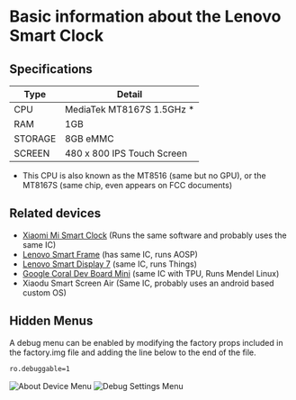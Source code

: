 # Basic information about the Lenovo Smart Clock

## Specifications
| Type | Detail |
| ---- | ------ |
| CPU  | MediaTek MT8167S 1.5GHz * |
| RAM  | 1GB |
| STORAGE | 8GB eMMC |
| SCREEN | 480 x 800 IPS Touch Screen |

* This CPU is also known as the MT8516 (same but no GPU), or the MT8167S (same chip, even appears on FCC documents)

## Related devices
- [Xiaomi Mi Smart Clock](https://www.mi.com/global/product/mi-smart-clock/overview) (Runs the same software and probably uses the same IC)
- [Lenovo Smart Frame](https://www.lenovo.com/ca/en/virtual-reality-and-smart-devices/smart-home/smart-home-series/Lenovo-CD-3L501/p/ZZISZSDCD04) (has same IC, runs AOSP)
- [Lenovo Smart Display 7](https://www.lenovo.com/us/en/virtual-reality-and-smart-devices/smart-home/smart-home-series/Lenovo-CD-17302/p/ZZISZSDCD02) (same IC, runs Things)
- [Google Coral Dev Board Mini](https://www.mediatek.com/blog/google-coral-dev-board-mini-pairing-tpu-to-mt8167-soc) (same IC with TPU, Runs Mendel Linux)
- Xiaodu Smart Screen Air (Same IC, probably uses an android based custom OS)
## Hidden Menus
A debug menu can be enabled by modifying the factory props included in the factory.img file and adding the line below to the end of the file.
```sh
ro.debuggable=1
```
![About Device Menu](https://raw.githubusercontent.com/untocodes/lenovo-cube-hacking/main/notes/images/debug_settings1.jpg)
![Debug Settings Menu](https://raw.githubusercontent.com/untocodes/lenovo-cube-hacking/main/notes/images/debug_settings2.jpg)
